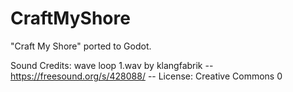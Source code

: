 # CraftMyShore
 "Craft My Shore" ported to Godot.

Sound Credits:
	wave loop 1.wav by klangfabrik -- https://freesound.org/s/428088/ -- License: Creative Commons 0
